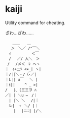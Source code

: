 # kaiji

Utility command for cheating.

ざわ…ざわ……

```
　　＿＿　　＿
　 ＞　＼／ /"￣＼
　∠　　　　　 ＜￣
　/　 ／/ 人＼　＞
 /　 /メ＜　ﾚ ヘヽ
｜　ｲ∠二ｿ <∠_| ヽ|
｜/||＼・/〈･／|
｜L|| u￣　 ＼ |
｜ﾋ||　　 ^ _ >|
/　 |、(三三ヲ ﾊ
／| | ＼u ―　/｜
　| |＼ ＼　 /|｜
　レ|　ヽ ＼/ |｜
　  |　 |ニﾆ| |/＼
```
